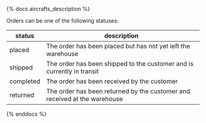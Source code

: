 {% docs aircrafts_description %}

Orders can be one of the following statuses:

| status         | description                                                               |
|----------------|---------------------------------------------------------------------------|
| placed         | The order has been placed but has not yet left the warehouse              |
| shipped        | The order has been shipped to the customer and is currently in transit     |
| completed      | The order has been received by the customer                               |
| returned       | The order has been returned by the customer and received at the warehouse |

{% enddocs %}